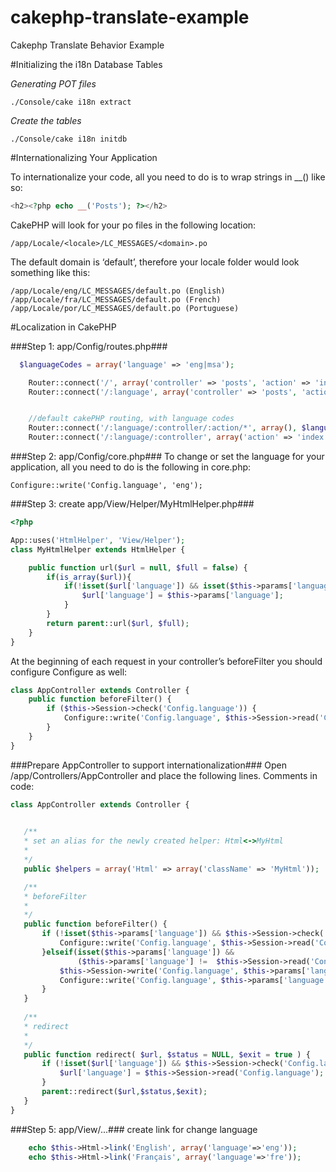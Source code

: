 # cakephp-translate-example
Cakephp Translate Behavior Example


#Initializing the i18n Database Tables

*Generating POT files*
```code
./Console/cake i18n extract
```
*Create the tables*
```code
./Console/cake i18n initdb
```

#Internationalizing Your Application

To internationalize your code, all you need to do is to wrap strings in __() like so:
```php
<h2><?php echo __('Posts'); ?></h2>
```

CakePHP will look for your po files in the following location:
```code
/app/Locale/<locale>/LC_MESSAGES/<domain>.po
```

The default domain is ‘default’, therefore your locale folder would look something like this:
```code
/app/Locale/eng/LC_MESSAGES/default.po (English)
/app/Locale/fra/LC_MESSAGES/default.po (French)
/app/Locale/por/LC_MESSAGES/default.po (Portuguese)
```




#Localization in CakePHP

###Step 1: app/Config/routes.php###

```php
  $languageCodes = array('language' => 'eng|msa');

	Router::connect('/', array('controller' => 'posts', 'action' => 'index'));
	Router::connect('/:language', array('controller' => 'posts', 'action' => 'index'), $languageCodes);


	//default cakePHP routing, with language codes
	Router::connect('/:language/:controller/:action/*', array(), $languageCodes);
	Router::connect('/:language/:controller', array('action' => 'index'), $languageCodes);	
```
###Step 2: app/Config/core.php###
To change or set the language for your application, all you need to do is the following in core.php:
```code
Configure::write('Config.language', 'eng');
```

###Step 3: create app/View/Helper/MyHtmlHelper.php###
```php
<?php

App::uses('HtmlHelper', 'View/Helper');
class MyHtmlHelper extends HtmlHelper {

    public function url($url = null, $full = false) {        
        if(is_array($url)){
            if(!isset($url['language']) && isset($this->params['language'])) {
                $url['language'] = $this->params['language'];
            }
        }
        return parent::url($url, $full);
    }
}
```


At the beginning of each request in your controller’s beforeFilter you should configure Configure as well:

```php
class AppController extends Controller {
    public function beforeFilter() {
        if ($this->Session->check('Config.language')) {
            Configure::write('Config.language', $this->Session->read('Config.language'));
        }
    }
}
```

###Prepare AppController to support internationalization###
 Open /app/Controllers/AppController and place the following lines. Comments in code: 
 
 ```php
 class AppController extends Controller {

	
	/**
    * set an alias for the newly created helper: Html<->MyHtml
    *
    */
    public $helpers = array('Html' => array('className' => 'MyHtml'));

    /**
    * beforeFilter
    * 
    */
    public function beforeFilter() {
    	if (!isset($this->params['language']) && $this->Session->check('Config.language')) {
            Configure::write('Config.language', $this->Session->read('Config.language'));            
        }elseif(isset($this->params['language']) && 
                ($this->params['language'] !=  $this->Session->read('Config.language'))) {                               
            $this->Session->write('Config.language', $this->params['language']);
            Configure::write('Config.language', $this->params['language']);
        }
    }
    
    /**
    * redirect
    *
    */
    public function redirect( $url, $status = NULL, $exit = true ) {
        if (!isset($url['language']) && $this->Session->check('Config.language')) {
            $url['language'] = $this->Session->read('Config.language');
        }
        parent::redirect($url,$status,$exit);
    }
}

 ```
 
###Step 5: app/View/...###
create link for change language 
```php
	echo $this->Html->link('English', array('language'=>'eng'));
	echo $this->Html->link('Français', array('language'=>'fre')); 
```
